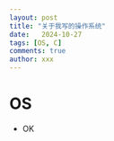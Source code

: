```yaml
---
layout: post
title: "关于我写的操作系统"
date:   2024-10-27
tags: [OS, C]
comments: true
author: xxx
---
```


# OS
- OK
